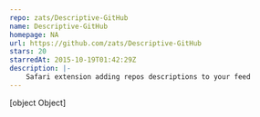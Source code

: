 ```yaml
---
repo: zats/Descriptive-GitHub
name: Descriptive-GitHub
homepage: NA
url: https://github.com/zats/Descriptive-GitHub
stars: 20
starredAt: 2015-10-19T01:42:29Z
description: |-
    Safari extension adding repos descriptions to your feed
---
```


[object Object]
